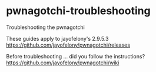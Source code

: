 # pwnagotchi-troubleshooting
Troubleshooting the pwnagotchi

These guides apply to jayofelony's 2.9.5.3
https://github.com/jayofelony/pwnagotchi/releases

Before troubleshooting ... did you follow the instructions?
https://github.com/jayofelony/pwnagotchi/wiki
